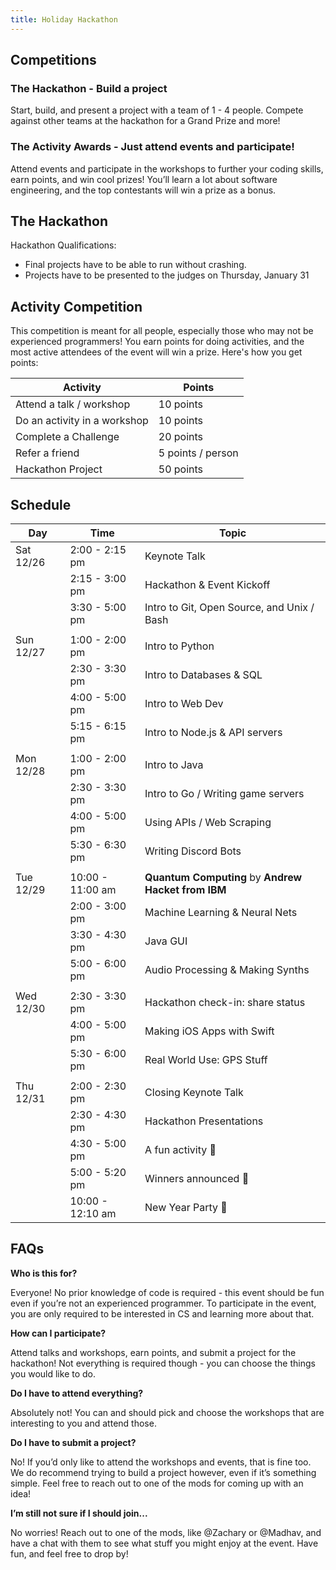 ```yaml
---
title: Holiday Hackathon
---
```


## Competitions

### The Hackathon - Build a project

Start, build, and present a project with a team of 1 - 4 people. Compete against other teams at the hackathon for a Grand Prize and more!

### The Activity Awards - Just attend events and participate!
Attend events and participate in the workshops to further your coding skills, earn points, and win cool prizes! You’ll learn a lot about software engineering, and the top contestants will win a prize as a bonus.


## The Hackathon

Hackathon Qualifications:
- Final projects have to be able to run without crashing.
- Projects have to be presented to the judges on Thursday, January 31

## Activity Competition

This competition is meant for all people, especially those who may not be experienced programmers! You earn points for doing activities, and the most active attendees of the event will win a prize. Here's how you get points:

| Activity                     | Points            |
|------------------------------|-------------------|
| Attend a talk / workshop     | 10 points         |
| Do an activity in a workshop | 10 points         |
| Complete a Challenge         | 20 points         |
| Refer a friend               | 5 points / person |
| Hackathon Project            | 50 points         |


## Schedule

| Day       | Time             | Topic                                      |
|-----------|------------------|--------------------------------------------|
| Sat 12/26 | 2:00 - 2:15 pm   | Keynote Talk                               |
|           | 2:15 - 3:00 pm   | Hackathon & Event Kickoff                  |
|           | 3:30 - 5:00 pm   | Intro to Git, Open Source, and Unix / Bash |
|           |                  |                                            |
| Sun 12/27 | 1:00 - 2:00 pm   | Intro to Python                            |
|           | 2:30 - 3:30 pm   | Intro to Databases & SQL                   |
|           | 4:00 - 5:00 pm   | Intro to Web Dev                           |
|           | 5:15 - 6:15 pm   | Intro to Node.js & API servers             |
|           |                  |                                            |
| Mon 12/28 | 1:00 - 2:00 pm   | Intro to Java                              |
|           | 2:30 - 3:30 pm   | Intro to Go / Writing game servers         |
|           | 4:00 - 5:00 pm   | Using APIs / Web Scraping                  |
|           | 5:30 - 6:30 pm   | Writing Discord Bots                       |
|           |                  |                                            |
| Tue 12/29 | 10:00 - 11:00 am | **Quantum Computing** by **Andrew Hacket from IBM** |
|           | 2:00 - 3:00 pm   | Machine Learning & Neural Nets             |
|           | 3:30 - 4:30 pm   | Java GUI                                   |
|           | 5:00 - 6:00 pm   | Audio Processing & Making Synths           |
|           |                  |                                            |
| Wed 12/30 | 2:30 - 3:30 pm   | Hackathon check-in: share status           |
|           | 4:00 - 5:00 pm   | Making iOS Apps with Swift                 |
|           | 5:30 - 6:00 pm   | Real World Use: GPS Stuff                  |
|           |                  |                                            |
| Thu 12/31 | 2:00 - 2:30 pm   | Closing Keynote Talk                       |
|           | 2:30 - 4:30 pm   | Hackathon Presentations                    |
|           | 4:30 - 5:00 pm   | A fun activity 🎉                           |
|           | 5:00 - 5:20 pm   | Winners announced 🥳                        |
|           | 10:00 - 12:10 am | New Year Party 🎉                           |

## FAQs

**Who is this for?**

Everyone! No prior knowledge of code is required - this event should be fun even if you’re not an experienced programmer. To participate in the event, you are only required to be interested in CS and learning more about that.

**How can I participate?**

Attend talks and workshops, earn points, and submit a project for the hackathon! Not everything is required though - you can choose the things you would like to do.

**Do I have to attend everything?**

Absolutely not! You can and should pick and choose the workshops that are interesting to you and attend those.

**Do I have to submit a project?**

No! If you’d only like to attend the workshops and events, that is fine too. We do recommend trying to build a project however, even if it’s something simple. Feel free to reach out to one of the mods for coming up with an idea!

**I’m still not sure if I should join...**

No worries! Reach out to one of the mods, like @Zachary or @Madhav, and have a chat with them to see what stuff you might enjoy at the event. Have fun, and feel free to drop by!
